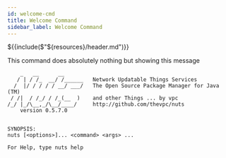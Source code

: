 ```yaml
---
id: welcome-cmd
title: Welcome Command
sidebar_label: Welcome Command
---
```

${{include($"${resources}/header.md")}}


This command does absolutely nothing but showing this message
```
    _   __      __       
   / | / /_  __/ /______   Network Updatable Things Services
  /  |/ / / / / __/ ___/   The Open Source Package Manager for Java (TM)
 / /|  / /_/ / /_(__  )    and other Things ... by vpc
/_/ |_/\__,_/\__/____/     http://github.com/thevpc/nuts
    version 0.5.7.0


SYNOPSIS:
nuts [<options>]... <command> <args> ...

For Help, type nuts help
```
